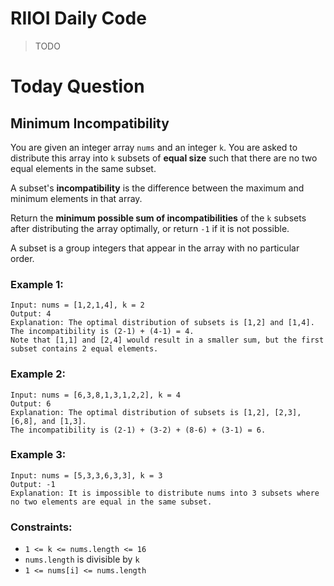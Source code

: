# RIIOI Daily Code

> TODO

# Today Question

## Minimum Incompatibility

You are given an integer array `nums​​`​ and an integer `k`. You are asked to distribute this array into `k` subsets of **equal size** such that there are no two equal elements in the same subset.

A subset's **incompatibility** is the difference between the maximum and minimum elements in that array.

Return the **minimum possible sum of incompatibilities** of the `k` subsets after distributing the array optimally, or return `-1` if it is not possible.

A subset is a group integers that appear in the array with no particular order.

### Example 1:

```
Input: nums = [1,2,1,4], k = 2
Output: 4
Explanation: The optimal distribution of subsets is [1,2] and [1,4].
The incompatibility is (2-1) + (4-1) = 4.
Note that [1,1] and [2,4] would result in a smaller sum, but the first subset contains 2 equal elements.
```

### Example 2:

```
Input: nums = [6,3,8,1,3,1,2,2], k = 4
Output: 6
Explanation: The optimal distribution of subsets is [1,2], [2,3], [6,8], and [1,3].
The incompatibility is (2-1) + (3-2) + (8-6) + (3-1) = 6.
```

### Example 3:

```
Input: nums = [5,3,3,6,3,3], k = 3
Output: -1
Explanation: It is impossible to distribute nums into 3 subsets where no two elements are equal in the same subset.
```

### Constraints:

- `1 <= k <= nums.length <= 16`
- `nums.length` is divisible by `k`
- `1 <= nums[i] <= nums.length`
